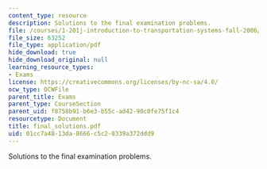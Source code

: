 ```yaml
---
content_type: resource
description: Solutions to the final examination problems.
file: /courses/1-201j-introduction-to-transportation-systems-fall-2006/01cc7a4813da8666c5c20339a372ddd9_final_solutions.pdf
file_size: 63252
file_type: application/pdf
hide_download: true
hide_download_original: null
learning_resource_types:
- Exams
license: https://creativecommons.org/licenses/by-nc-sa/4.0/
ocw_type: OCWFile
parent_title: Exams
parent_type: CourseSection
parent_uid: f8758b91-b6e3-b55c-ad42-90c0fe75f1c4
resourcetype: Document
title: final_solutions.pdf
uid: 01cc7a48-13da-8666-c5c2-0339a372ddd9
---
```

Solutions to the final examination problems.